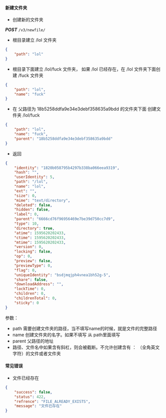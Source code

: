 #### 新建文件夹

* 创建新的文件夹

***POST*** ```/v3/newfile/```

* 根目录建立 /lol 文件夹
```json
{
	"path": "lol"
}
```

* 根目录下面建立 /lol/fuck 文件夹， 如果 /lol 已经存在，在 /lol 文件夹下面创建 /fuck 文件夹

```json
{
	"path": "lol",
	"name": "fuck"
}
```

* 在 父路径为 18b5258ddfa9e34e3debf358635a9bdd 的文件夹下面 创建文件夹 /lol/fuck 
```json
{
	"path": "lol",
	"name": "fuck",
	"parent": "18b5258ddfa9e34e3debf358635a9bdd"
}
```

* 返回

```json
{
    "identity": "1820b058795b4297b338ba066eea9319",
    "hash": "",
    "userIdentity": 5,
    "path": "/lol",
    "name": "lol",
    "ext": "",
    "size": 0,
    "mime": "text/directory",
    "deleted": false,
    "hidden": false,
    "label": 0,
    "parent": "6666cd76f96956469e7be39d750cc7d9",
    "type": 10,
    "directory": true,
    "atime": 1595620202433,
    "ctime": 1595620202433,
    "mtime": 1595620202433,
    "version": 0,
    "locking": false,
    "op": 0,
    "preview": false,
    "previewType": 0,
    "flag": 0,
    "uniqueIdentity": "bsdjmqjph4vnea1bh52g-5",
    "share": false,
    "downloadAddress": "",
    "lockTime": 0,
    "children": 0,
    "childrenTotal": 0,
    "sticky": 0
}
```

参数：

* path 需要创建文件夹的路径，当不填写name的时候，就是文件的完整路径
* name 创建文件夹的名字。如果不填写 从 path里面填写
* parent 父路径的地址
* 路径、文件名中如果含有斜杠，则会被截断。不允许创建含有  ： （全角英文字符）的文件或者文件夹

#### 常见错误

* 文件已经存在
```json
{
    "success": false,
    "status": 422,
    "refrence": "FILE_ALREADY_EXISTS",
    "message": "文件已存在"
}
```
